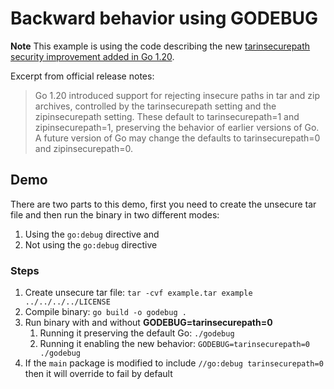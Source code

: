 # Backward behavior using GODEBUG

**Note** This example is using the code describing the new [tarinsecurepath security improvement added in Go 1.20](../../../02/03/06-archive-sec).

Excerpt from official release notes:

> Go 1.20 introduced support for rejecting insecure paths in tar and zip archives, controlled by the tarinsecurepath setting and the zipinsecurepath setting. These default to tarinsecurepath=1 and zipinsecurepath=1, preserving the behavior of earlier versions of Go. A future version of Go may change the defaults to tarinsecurepath=0 and zipinsecurepath=0.

## Demo

There are two parts to this demo, first you need to create the unsecure tar file and then run the binary in two different modes:
1. Using the `go:debug` directive and
1. Not using the `go:debug` directive

### Steps

1. Create unsecure tar file: `tar -cvf example.tar example ../../../../LICENSE`
1. Compile binary: `go build -o godebug .`
1. Run binary with and without **GODEBUG=tarinsecurepath=0**
    1. Running it preserving the default Go: `./godebug`
    1. Running it enabling the new behavior: `GODEBUG=tarinsecurepath=0 ./godebug`
1. If the `main` package is modified to include `//go:debug tarinsecurepath=0` then it will override to fail by default
